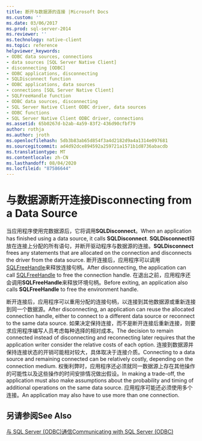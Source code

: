```yaml
---
title: 断开与数据源的连接 |Microsoft Docs
ms.custom: ''
ms.date: 03/06/2017
ms.prod: sql-server-2014
ms.reviewer: ''
ms.technology: native-client
ms.topic: reference
helpviewer_keywords:
- ODBC data sources, connections
- data sources [SQL Server Native Client]
- disconnecting [ODBC]
- ODBC applications, disconnecting
- SQLDisconnect function
- ODBC applications, data sources
- connections [SQL Server Native Client]
- SQLFreeHandle function
- ODBC data sources, disconnecting
- SQL Server Native Client ODBC driver, data sources
- ODBC functions
- SQL Server Native Client ODBC driver, connections
ms.assetid: 65b0267d-b2ab-4a59-83f2-436d90cfbf79
author: rothja
ms.author: jroth
ms.openlocfilehash: 5db3b83ab65d854f3a4d2182d9a4a1314e097681
ms.sourcegitcommit: ad4d92dce894592a259721a1571b1d8736abacdb
ms.translationtype: MT
ms.contentlocale: zh-CN
ms.lasthandoff: 08/04/2020
ms.locfileid: "87586644"
---
```

# <a name="disconnecting-from-a-data-source"></a><span data-ttu-id="499b1-102">与数据源断开连接</span><span class="sxs-lookup"><span data-stu-id="499b1-102">Disconnecting from a Data Source</span></span>
  <span data-ttu-id="499b1-103">当应用程序使用完数据源后，它将调用**SQLDisconnect**。</span><span class="sxs-lookup"><span data-stu-id="499b1-103">When an application has finished using a data source, it calls **SQLDisconnect**.</span></span> <span data-ttu-id="499b1-104">**SQLDisconnect**释放在连接上分配的所有语句，并断开驱动程序与数据源的连接。</span><span class="sxs-lookup"><span data-stu-id="499b1-104">**SQLDisconnect** frees any statements that are allocated on the connection and disconnects the driver from the data source.</span></span> <span data-ttu-id="499b1-105">断开连接后，应用程序可以调用[SQLFreeHandle](../native-client-odbc-api/sqlfreehandle.md)来释放连接句柄。</span><span class="sxs-lookup"><span data-stu-id="499b1-105">After disconnecting, the application can call [SQLFreeHandle](../native-client-odbc-api/sqlfreehandle.md) to free the connection handle.</span></span> <span data-ttu-id="499b1-106">在退出之前，应用程序还会调用**SQLFreeHandle**来释放环境句柄。</span><span class="sxs-lookup"><span data-stu-id="499b1-106">Before exiting, an application also calls **SQLFreeHandle** to free the environment handle.</span></span>  
  
 <span data-ttu-id="499b1-107">断开连接后，应用程序可以重用分配的连接句柄，以连接到其他数据源或重新连接到同一个数据源。</span><span class="sxs-lookup"><span data-stu-id="499b1-107">After disconnecting, an application can reuse the allocated connection handle, either to connect to a different data source or reconnect to the same data source.</span></span> <span data-ttu-id="499b1-108">如果决定保持连接，而不是断开连接后重新连接，则要求应用程序编写人员考虑每种选择的相对成本。</span><span class="sxs-lookup"><span data-stu-id="499b1-108">The decision to remain connected instead of disconnecting and reconnecting later requires that the application writer consider the relative costs of each option.</span></span> <span data-ttu-id="499b1-109">连接到数据源并保持连接状态的开销可能相对较大，具体取决于连接介质。</span><span class="sxs-lookup"><span data-stu-id="499b1-109">Connecting to a data source and remaining connected can be relatively costly, depending on the connection medium.</span></span> <span data-ttu-id="499b1-110">权衡利弊时，应用程序还必须就同一数据源上存在其他操作的可能性以及这些操作的时间安排情况做出假设。</span><span class="sxs-lookup"><span data-stu-id="499b1-110">In making a trade-off, the application must also make assumptions about the probability and timing of additional operations on the same data source.</span></span> <span data-ttu-id="499b1-111">应用程序可能还必须使用多个连接。</span><span class="sxs-lookup"><span data-stu-id="499b1-111">An application may also have to use more than one connection.</span></span>  
  
## <a name="see-also"></a><span data-ttu-id="499b1-112">另请参阅</span><span class="sxs-lookup"><span data-stu-id="499b1-112">See Also</span></span>  
 [<span data-ttu-id="499b1-113">与 SQL Server &#40;ODBC&#41;通信</span><span class="sxs-lookup"><span data-stu-id="499b1-113">Communicating with SQL Server &#40;ODBC&#41;</span></span>](communicating-with-sql-server-odbc.md)  
  
  
